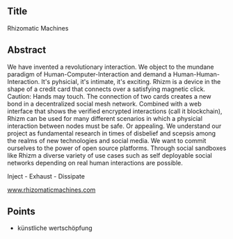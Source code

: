 ## Title

Rhizomatic Machines

## Abstract

We have invented a revolutionary interaction. We object to the mundane paradigm of Human-Computer-Interaction and demand a Human-Human-Interaction. It's pyhsicial, it's intimate, it's exciting. Rhizm is a device in the shape of a credit card that connects over a satisfying magnetic click. Caution: Hands may touch. The connection of two cards creates a new bond in a decentralized social mesh network. Combined with a web interface that shows the verified encrypted interactions (call it blockchain), Rhizm can be used for many different scenarios in which a physicial interaction between nodes must be safe. Or appealing. We understand our project as fundamental research in times of disbelief and scepsis among the realms of new technologies and social media. We want to commit ourselves to the power of open source platforms. Through social sandboxes like Rhizm a diverse variety of use cases such as self deployable social networks depending on real human interactions are possible.

Inject - Exhaust - Dissipate

www.rhizomaticmachines.com

## Points

* künstliche wertschöpfung

